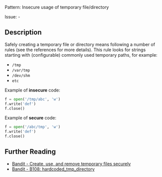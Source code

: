 Pattern: Insecure usage of temporary file/directory

Issue: -

## Description

Safely creating a temporary file or directory means following a number of
rules (see the references for more details). This rule looks for
strings starting with (configurable) commonly used temporary paths, for
example:

- `/tmp`
- `/var/tmp`
- `/dev/shm`
- `etc`


Example of **insecure** code:

```python
f = open('/tmp/abc', 'w')
f.write('def')
f.close()
```

Example of **secure** code:

```python
f = open('/abc/tmp', 'w')
f.write('def')
f.close()
```

## Further Reading

* [Bandit - Create, use, and remove temporary files securely](https://security.openstack.org/guidelines/dg_using-temporary-files-securely.html)
* [Bandit - B108: hardcoded_tmp_directory](https://bandit.readthedocs.io/en/1.7.4/plugins/b108_hardcoded_tmp_directory.html)
